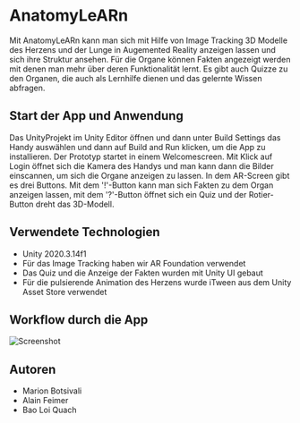 # AnatomyLeARn
Mit AnatomyLeARn kann man sich mit Hilfe von Image Tracking 3D Modelle des Herzens und der Lunge in Augemented Reality anzeigen lassen und sich ihre Struktur ansehen. 
Für die Organe können Fakten angezeigt werden mit denen man mehr über deren Funktionalität lernt. Es gibt auch Quizze zu den Organen, die auch als Lernhilfe dienen und das gelernte Wissen abfragen. 

## Start der App und Anwendung
Das UnityProjekt im Unity Editor öffnen und dann unter Build Settings das Handy auswählen und dann auf Build and Run klicken, um die App zu installieren.
Der Prototyp startet in einem Welcomescreen. Mit Klick auf Login öffnet sich die Kamera des Handys und man kann dann die Bilder einscannen, um sich die Organe anzeigen zu lassen. In dem AR-Screen gibt es drei Buttons. Mit dem '!'-Button kann man sich Fakten zu dem Organ anzeigen lassen, mit dem '?'-Button öffnet sich ein Quiz und der Rotier-Button dreht das 3D-Modell. 

## Verwendete Technologien
- Unity 2020.3.14f1
- Für das Image Tracking haben wir AR Foundation verwendet
- Das Quiz und die Anzeige der Fakten wurden mit Unity UI gebaut
- Für die pulsierende Animation des Herzens wurde iTween aus dem Unity Asset Store verwendet

## Workflow durch die App
![Screenshot](/Screenshots/Screenshots_combined.png?raw=true "Screenshots")

## Autoren
- Marion Botsivali
- Alain Feimer
- Bao Loi Quach
